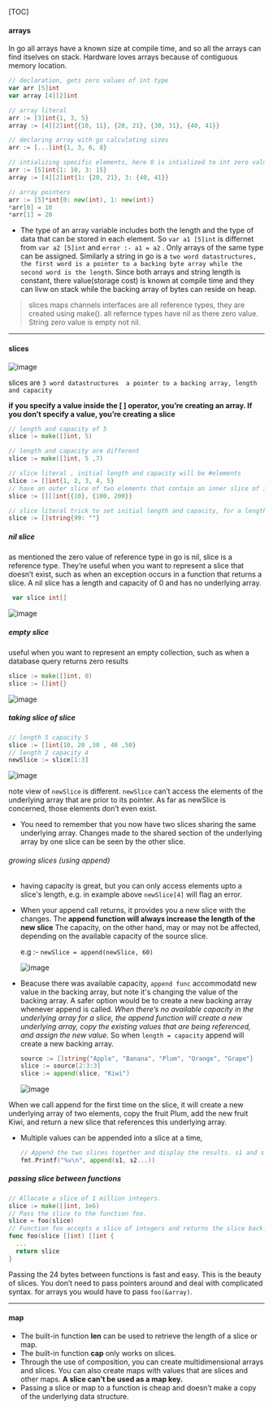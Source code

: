 [TOC]



#### arrays

In go all arrays have a known size at compile time, and so all the arrays can find itselves on stack. Hardware loves arrays because of contiguous memory location.

```go
// declaration, gets zero values of int type
var arr [5]int
var array [4][2]int

// array literal
arr := [3]int{1, 3, 5}
array := [4][2]int{{10, 11}, {20, 21}, {30, 31}, {40, 41}}

// declaring array with go calculating sizes
arr := [...]int{1, 3, 6, 8}

// intializing specific elements, here 0 is intialized to int zero value.
arr := [5]int{1: 10, 3: 15}
array := [4][2]int{1: {20, 21}, 3: {40, 41}}

// array pointers
arr := [5]*int{0: new(int), 1: new(int)}
*arr[0] = 10
*arr[1] = 20
```

- The type of an array variable includes both the length and the type of data that can be stored in each element. So  `var a1 [5]int` is differnet from `var a2 [5]int` and `error :- a1 = a2` . Only arrays  of the same type can be assigned. Similarly a string in go is a `two word datastructures, the first word is a pointer to a backing byte array while the second word is the length`. Since both arrays and string length is constant, there value(storage cost) is known at compile time and they can livw on stack while the backing array of bytes can reside on heap.

> slices maps channels interfaces are all reference types, they are  created using make(). all refernce types have nil as there zero value. String zero value is empty not nil. 

---

#### slices

![image](https://www.safaribooksonline.com/library/view/go-in-action/9781617291784/04fig09_alt.jpg)

slices are `3 word datastructures  a pointer to a backing array, length and capacity`

**if you specify a value inside the [ ] operator, you’re creating an array. If you don’t specify a value, you’re creating a slice**

```go
// length and capacity of 5
slice := make([]int, 5)

// length and capacity are different
slice := make([]int, 5 ,7)

// slice literal , initial length and capacity will be #elements
slice := []int{1, 2, 3, 4, 5}
// have an outer slice of two elements that contain an inner slice of integers
slice := [][]int{{10}, {100, 200}}            

// slice literal trick to set initial length and capacity, for a length and capacity of 100 set the 100th index
slice := []string{99: ""}
```

##### nil slice

 as mentioned the zero value of reference type in go is nil, slice is a reference type. They’re useful when you want to represent a slice that doesn’t exist, such as when an exception occurs in a function that returns a slice. A nil slice has a length and capacity of 0 and has no underlying array.

```go
 var slice int[]
```

![image](https://www.safaribooksonline.com/library/view/go-in-action/9781617291784/04fig10_alt.jpg)

##### empty slice

useful when you want to represent an empty collection, such as when a database query returns zero results

```go
slice := make([]int, 0)
slice := []int{}
```

![image](https://www.safaribooksonline.com/library/view/go-in-action/9781617291784/04fig11_alt.jpg)

##### taking slice of slice

```go
// length 5 capacity 5
slice := []int{10, 20 ,30 , 40 ,50}
// length 2 capacity 4
newSlice := slice[1:3]
```

![image](https://www.safaribooksonline.com/library/view/go-in-action/9781617291784/04fig12_alt.jpg)

note view of `newSlice` is different. `newSlice` can’t access the elements of the underlying array that are prior to its pointer. As far as newSlice is concerned, those elements don’t even exist. 

- You need to remember that you now have two slices sharing the same underlying array. Changes made to the shared section of  the underlying array by one slice can be seen by the other slice.

###### growing slices (using append)

- having capacity is great, but you can only access elements upto a slice's length, e.g. in example above `newSlice[4]` will flag an error.

- When your append call returns, it provides you a new slice with the changes. The **append function will always increase the length of the new slice** The capacity, on the other hand, may or may not be affected, depending on the available capacity of the source slice.

  e.g :- `newSlice = append(newSlice, 60)`

  ![image](https://www.safaribooksonline.com/library/view/go-in-action/9781617291784/04fig14_alt.jpg)

- Beacuse there was available capacity, `append func` accommodatd new value in the backing array, but note it's changing the value of the backing array. A safer option would be to create a new backing array whenever append is called. *When there’s no available capacity in the underlying array for a slice, the append function will create a new underlying array, copy the existing values that are being referenced, and assign the new value.*  So when `length = capacity` append will create a new backing array.

  ```go
  source := []string{"Apple", "Banana", "Plum", "Orange", "Grape"}
  slice := source[2:3:3]
  slice := append(slice, "Kiwi")
  ```

  ![image](https://www.safaribooksonline.com/library/view/go-in-action/9781617291784/04fig18_alt.jpg)

When we call append for the first time on the slice, it will create a new underlying array of two elements, copy the fruit Plum, add the new fruit Kiwi, and return a new slice that references this underlying array.

- Multiple values can be appended into a slice at a time,

  ```go 
  // Append the two slices together and display the results. s1 and s2 are slices
  fmt.Printf("%v\n", append(s1, s2...))
  ```

##### passing slice between functions

```go
// Allocate a slice of 1 million integers.
slice := make([]int, 1e6)
// Pass the slice to the function foo.
slice = foo(slice)
// Function foo accepts a slice of integers and returns the slice back.
func foo(slice []int) []int {
  ...    
  return slice
}
```

Passing the 24 bytes between functions is fast and easy. This is the beauty of slices. You don’t need to pass pointers around and deal with complicated syntax. for arrays you would have to pass `foo(&array)`.

---

#### map





- The built-in function **len** can be used to retrieve the length of a slice or map. 
- The built-in function **cap** only works on slices.                                      
- Through the use of composition, you can create multidimensional arrays and slices. You can also create maps with values that are slices and other maps. **A slice can’t be used as a map key.**                                      
- Passing a slice or map to a function is cheap and doesn’t make a copy of the underlying data structure.                     
